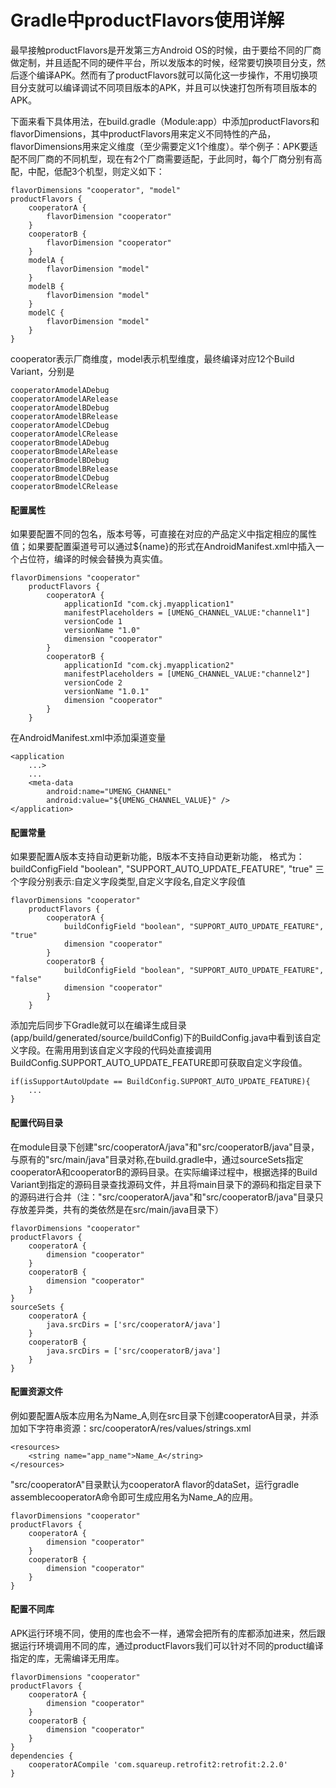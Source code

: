 # Gradle中productFlavors使用详解

最早接触productFlavors是开发第三方Android OS的时候，由于要给不同的厂商做定制，并且适配不同的硬件平台，所以发版本的时候，经常要切换项目分支，然后逐个编译APK。然而有了productFlavors就可以简化这一步操作，不用切换项目分支就可以编译调试不同项目版本的APK，并且可以快速打包所有项目版本的APK。

下面来看下具体用法，在build.gradle（Module:app）中添加productFlavors和flavorDimensions，其中productFlavors用来定义不同特性的产品，flavorDimensions用来定义维度（至少需要定义1个维度）。<!-- more -->举个例子：APK要适配不同厂商的不同机型，现在有2个厂商需要适配，于此同时，每个厂商分别有高配，中配，低配3个机型，则定义如下：
```
flavorDimensions "cooperator", "model"
productFlavors {
    cooperatorA {
        flavorDimension "cooperator"
    }
    cooperatorB {
        flavorDimension "cooperator"
    }
    modelA {
        flavorDimension "model"
    }
    modelB {
        flavorDimension "model"
    }
    modelC {
        flavorDimension "model"
    }
}
```
cooperator表示厂商维度，model表示机型维度，最终编译对应12个Build Variant，分别是
```
cooperatorAmodelADebug
cooperatorAmodelARelease
cooperatorAmodelBDebug
cooperatorAmodelBRelease
cooperatorAmodelCDebug
cooperatorAmodelCRelease
cooperatorBmodelADebug
cooperatorBmodelARelease
cooperatorBmodelBDebug
cooperatorBmodelBRelease
cooperatorBmodelCDebug
cooperatorBmodelCRelease
```

#### 配置属性
如果要配置不同的包名，版本号等，可直接在对应的产品定义中指定相应的属性值；如果要配置渠道号可以通过${name}的形式在AndroidManifest.xml中插入一个占位符，编译的时候会替换为真实值。
```
flavorDimensions "cooperator"
    productFlavors {
        cooperatorA {
            applicationId "com.ckj.myapplication1"
            manifestPlaceholders = [UMENG_CHANNEL_VALUE:"channel1"]
            versionCode 1
            versionName "1.0"
            dimension "cooperator"
        }
        cooperatorB {
            applicationId "com.ckj.myapplication2"
            manifestPlaceholders = [UMENG_CHANNEL_VALUE:"channel2"]
            versionCode 2
            versionName "1.0.1"
            dimension "cooperator"
        }
    }
```
在AndroidManifest.xml中添加渠道变量
```
<application
    ...>
    ...
    <meta-data
        android:name="UMENG_CHANNEL"
        android:value="${UMENG_CHANNEL_VALUE}" />
</application>
```

#### 配置常量
如果要配置A版本支持自动更新功能，B版本不支持自动更新功能，
格式为：buildConfigField "boolean", "SUPPORT_AUTO_UPDATE_FEATURE", "true"
三个字段分别表示:自定义字段类型,自定义字段名,自定义字段值
```
flavorDimensions "cooperator"
    productFlavors {
        cooperatorA {
            buildConfigField "boolean", "SUPPORT_AUTO_UPDATE_FEATURE", "true"
            dimension "cooperator"
        }
        cooperatorB {
            buildConfigField "boolean", "SUPPORT_AUTO_UPDATE_FEATURE", "false"
            dimension "cooperator"
        }
    }
```
添加完后同步下Gradle就可以在编译生成目录(app/build/generated/source/buildConfig)下的BuildConfig.java中看到该自定义字段。在需用用到该自定义字段的代码处直接调用BuildConfig.SUPPORT_AUTO_UPDATE_FEATURE即可获取自定义字段值。
```
if(isSupportAutoUpdate == BuildConfig.SUPPORT_AUTO_UPDATE_FEATURE){
    ...
}
```

#### 配置代码目录
在module目录下创建"src/cooperatorA/java"和"src/cooperatorB/java"目录，与原有的"src/main/java"目录对称,在build.gradle中，通过sourceSets指定cooperatorA和cooperatorB的源码目录。在实际编译过程中，根据选择的Build Variant到指定的源码目录查找源码文件，并且将main目录下的源码和指定目录下的源码进行合并（注："src/cooperatorA/java"和"src/cooperatorB/java"目录只存放差异类，共有的类依然是在src/main/java目录下）
```
flavorDimensions "cooperator"
productFlavors {
    cooperatorA {
        dimension "cooperator"
    }
    cooperatorB {
        dimension "cooperator"
    }
}
sourceSets {
    cooperatorA {
        java.srcDirs = ['src/cooperatorA/java']
    }
    cooperatorB {
        java.srcDirs = ['src/cooperatorB/java']
    }
}
```

#### 配置资源文件
例如要配置A版本应用名为Name_A,则在src目录下创建cooperatorA目录，并添加如下字符串资源：src/cooperatorA/res/values/strings.xml
```
<resources>
    <string name="app_name">Name_A</string>
</resources>
```
"src/cooperatorA"目录默认为cooperatorA flavor的dataSet，运行gradle assemblecooperatorA命令即可生成应用名为Name_A的应用。
```
flavorDimensions "cooperator"
productFlavors {
    cooperatorA {
        dimension "cooperator"
    }
    cooperatorB {
        dimension "cooperator"
    }
}
```

#### 配置不同库
APK运行环境不同，使用的库也会不一样，通常会把所有的库都添加进来，然后跟据运行环境调用不同的库，通过productFlavors我们可以针对不同的product编译指定的库，无需编译无用库。
```
flavorDimensions "cooperator"
productFlavors {
    cooperatorA {
        dimension "cooperator"
    }
    cooperatorB {
        dimension "cooperator"
    }
}
dependencies {
    cooperatorACompile 'com.squareup.retrofit2:retrofit:2.2.0'
}
```
